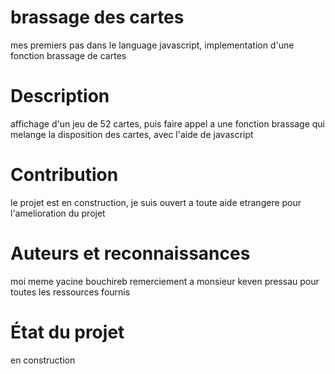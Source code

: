 # brassage des cartes

mes premiers pas dans le language javascript, implementation d'une fonction brassage de cartes

# Description 
affichage d'un jeu de 52 cartes, puis faire appel a une fonction brassage qui melange la disposition des cartes, avec l'aide de javascript

# Contribution 
le projet est en construction, je suis ouvert a toute aide etrangere pour l'amelioration du projet 

# Auteurs et reconnaissances
moi meme yacine bouchireb 
remerciement a monsieur keven pressau pour toutes les ressources fournis
# État du projet 
en construction
